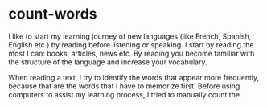 # count-words
I like to start my learning journey of new languages (like French, Spanish, English etc.) by reading before listening or speaking. I start by reading the most I can: books, articles, news etc. By reading you become familiar with the structure of the language and increase your vocabulary. 

When reading a text, I try to identify the words that appear more frequently, because that are the words that I have to memorize first. Before using computers to assist my learning process, I tried to manually count the 
